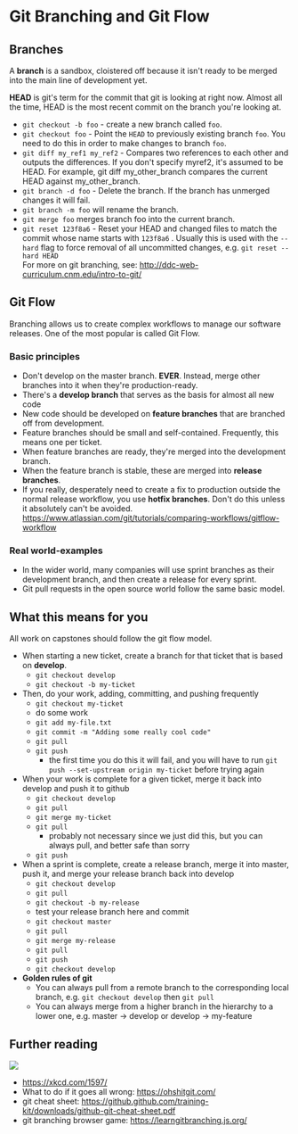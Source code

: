 # Git Branching and Git Flow


## Branches
A **branch** is a sandbox, cloistered off because it isn't ready to be merged into the main line of
development yet.

**HEAD** is git's term for the commit that git is looking at right now. Almost all the time, HEAD is the most
recent commit on the branch you're looking at.
- `git checkout -b foo` - create a new branch called `foo`.
- `git checkout foo` - Point the `HEAD` to previously existing branch `foo`. You need to do this in order to make changes to branch `foo`.
- `git diff my_ref1 my_ref2` - Compares two references to each other and outputs the differences. If you don't specify myref2, it's assumed to be HEAD. For example, git diff my_other_branch compares the current HEAD against my_other_branch.
- `git branch -d foo` - Delete the branch. If the branch has unmerged changes it will fail.
- `git branch -m foo` will rename the branch.
- `git merge foo` merges branch foo into the current branch.
- `git reset 123f8a6` - Reset your HEAD and changed files to match the commit whose name starts with `123f8a6` . Usually this is used with the `--hard` flag to force removal of all uncommitted changes, e.g. `git reset --hard HEAD`  
  For more on git branching, see: http://ddc-web-curriculum.cnm.edu/intro-to-git/

## Git Flow

Branching allows us to create complex workflows to manage our software releases. One of the most popular is called Git Flow.
### Basic principles
- Don't develop on the master branch. **EVER**. Instead, merge other branches into it when they're production-ready.
- There's a **develop branch** that serves as the basis for almost all new code
- New code should be developed on **feature branches** that are branched off from development.
- Feature branches should be small and self-contained. Frequently, this means one per ticket.
- When feature branches are ready, they're merged into the development branch.
- When the feature branch is stable, these are merged into **release branches**.
- If you really, desperately need to create a fix to production outside the normal release workflow,
  you use **hotfix branches**. Don't do this unless it absolutely can't be avoided.
  https://www.atlassian.com/git/tutorials/comparing-workflows/gitflow-workflow

### Real world-examples
- In the wider world, many companies will use sprint branches as their development branch, and then create a release for every sprint.
- Git pull requests in the open source world follow the same basic model.

## What this means for you
All work on capstones should follow the git flow model.
- When starting a new ticket, create a branch for that ticket that is based on **develop**.
    - `git checkout develop`
    - `git checkout -b my-ticket`
- Then, do your work, adding, committing, and pushing frequently
    - `git checkout my-ticket`
    - do some work
    - `git add my-file.txt`
    - `git commit -m "Adding some really cool code"`
    - `git pull`
    - `git push`
        - the first time you do this it will fail, and you will have to run `git push --set-upstream origin my-ticket` before trying again
- When your work is complete for a given ticket, merge it back into develop and push it to github
    - `git checkout develop`
    - `git pull`
    - `git merge my-ticket`
    - `git pull`
        - probably not necessary since we just did this, but you can always pull, and better safe than sorry
    - `git push`
- When a sprint is complete, create a release branch, merge it into master, push it, and merge your release branch back into develop
    - `git checkout develop`
    - `git pull`
    - `git checkout -b my-release`
    - test your release branch here and commit
    - `git checkout master`
    - `git pull`
    - `git merge my-release`
    - `git pull`
    - `git push`
    - `git checkout develop`
- **Golden rules of git**
    - You can always pull from a remote branch to the corresponding local branch, e.g. `git checkout develop` then `git pull`
    - You can always merge from a higher branch in the hierarchy to a lower one, e.g. master -> develop or develop -> my-feature

## Further reading
![](../img/git-workflow.png)
- https://xkcd.com/1597/
- What to do if it goes all wrong: https://ohshitgit.com/
- git cheat sheet: https://github.github.com/training-kit/downloads/github-git-cheat-sheet.pdf
- git branching browser game: https://learngitbranching.js.org/